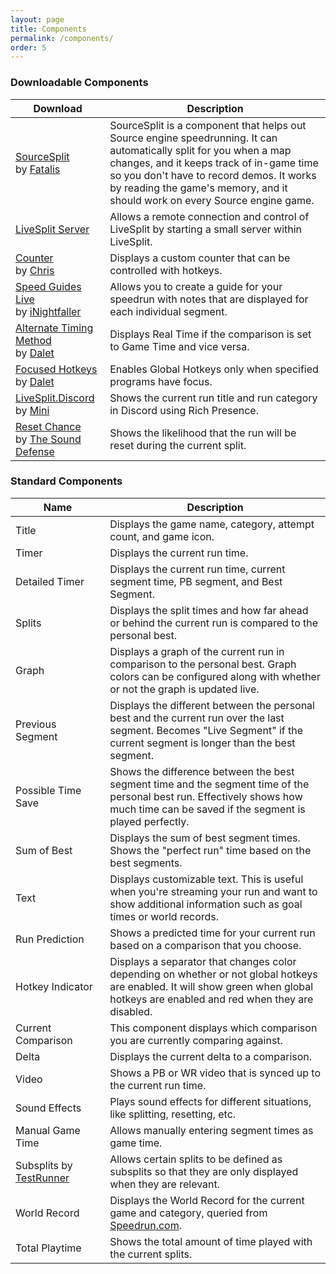 ```yaml
---
layout: page
title: Components
permalink: /components/
order: 5
---
```

### Downloadable Components

<table class="table">
	<col style="width:30%">
    <col style="width:70%">
	<thead>
		<tr>
			<th>Download</th>
			<th>Description</th>
		</tr>
	</thead>
	<tbody>
		<tr>
			<td><a href="https://github.com/fatalis/sourcesplit/releases">SourceSplit</a><br>by <a href="http://twitter.com/fatalis_">Fatalis</a></td>
			<td>SourceSplit is a component that helps out Source engine speedrunning. It can automatically split for you when a map changes, and it keeps track of in-game time so you don't have to record demos. It works by reading the game's memory, and it should work on every Source engine game.</td>
		</tr>
		<tr>
			<td><a href="https://github.com/LiveSplit/LiveSplit.Server/releases">LiveSplit Server</a></td>
			<td>Allows a remote connection and control of LiveSplit by starting a small server within LiveSplit.</td>
		</tr>
		<tr>
			<td><a href="https://github.com/LiveSplit/LiveSplit.Counter/releases">Counter</a><br>by <a href="https://twitter.com/JayceAndTheNews">Chris</a></td>
			<td>Displays a custom counter that can be controlled with hotkeys.</td>
		</tr>
		<tr>
			<td><a href="https://www.nightgamedev.com/sgl">Speed Guides Live</a><br>by <a href="https://twitter.com/inightfaller">iNightfaller</a></td>
			<td>Allows you to create a guide for your speedrun with notes that are displayed for each individual segment.</td>
		</tr>
		<tr>
			<td><a href="https://github.com/Dalet/LiveSplit.AlternateTimingMethod/releases">Alternate Timing Method</a><br>by <a href="https://twitter.com/Dalleth_">Dalet</a></td>
			<td>Displays Real Time if the comparison is set to Game Time and vice versa.</td>
		</tr>
		<tr>
			<td><a href="https://github.com/Dalet/LiveSplit.FocusedHotkeys/releases">Focused Hotkeys</a><br>by <a href="https://twitter.com/Dalleth_">Dalet</a></td>
			<td>Enables Global Hotkeys only when specified programs have focus.</td>
		</tr>
		<tr>
			<td><a href="https://github.com/Minibeast/LiveSplit.Discord/releases">LiveSplit.Discord</a><br>by <a href="https://twitter.com/aMinibeast">Mini</a></td>
			<td>Shows the current run title and run category in Discord using Rich Presence.</td>
		</tr>
		<tr>
			<td><a href="https://github.com/TheSoundDefense/LiveSplit.ResetChance/releases">Reset Chance</a><br>by <a href="https://github.com/TheSoundDefense">The Sound Defense</a></td>
			<td>Shows the likelihood that the run will be reset during the current split.</td>
		</tr>
	</tbody>
</table>

### Standard Components

<table class="table">
	<col style="width:30%">
    <col style="width:70%">
	<thead>
		<tr>
			<th>Name</th>
			<th>Description</th>
		</tr>
	</thead>
	<tbody>
		<tr>
			<td>Title</td>
			<td>Displays the game name, category, attempt count, and game icon.</td>
		</tr>
		<tr>
			<td>Timer</td>
			<td>Displays the current run time.</td>
		</tr>
		<tr>
			<td>Detailed Timer</td>
			<td>Displays the current run time, current segment time, PB segment, and Best Segment.</td>
		</tr>
		<tr>
			<td>Splits</td>
			<td>Displays the split times and how far ahead or behind the current run is compared to the personal best.</td>
		</tr>
		<tr>
			<td>Graph</td>
			<td>Displays a graph of the current run in comparison to the personal best. Graph colors can be configured along with whether or not the graph is updated live.</td>
		</tr>
		<tr>
			<td>Previous Segment</td>
			<td>Displays the different between the personal best and the current run over the last segment. Becomes "Live Segment" if the current segment is longer than the best segment.</td>
		</tr>
		<tr>
			<td>Possible Time Save</td>
			<td>Shows the difference between the best segment time and the segment time of the personal best run. Effectively shows how much time can be saved if the segment is played perfectly.</td>
		</tr>
		<tr>
			<td>Sum of Best</td>
			<td>Displays the sum of best segment times. Shows the "perfect run" time based on the best segments.</td>
		</tr>
		<tr>
			<td>Text</td>
			<td>Displays customizable text. This is useful when you're streaming your run and want to show additional information such as goal times or world records.</td>
		</tr>
		<tr>
			<td>Run Prediction</td>
			<td>Shows a predicted time for your current run based on a comparison that you choose.</td>
		</tr>
		<tr>
			<td>Hotkey Indicator</td>
			<td>Displays a separator that changes color depending on whether or not global hotkeys are enabled. It will show green when global hotkeys are enabled and red when they are disabled.</td>
		</tr>
		<tr>
			<td>Current Comparison</td>
			<td>This component displays which comparison you are currently comparing against.</td>
		</tr>
		<tr>
			<td>Delta</td>
			<td>Displays the current delta to a comparison.</td>
		</tr>
		<tr>
			<td>Video</td>
			<td>Shows a PB or WR video that is synced up to the current run time.</td>
		</tr>
		<tr>
			<td>Sound Effects</td>
			<td>Plays sound effects for different situations, like splitting, resetting, etc.</td>
		</tr>
		<tr>
			<td>Manual Game Time</td>
			<td>Allows manually entering segment times as game time.</td>
		</tr>
		<tr>
			<td>Subsplits by <a href="https://twitter.com/Test_Runner">TestRunner</a></td>
			<td>Allows certain splits to be defined as subsplits so that they are only displayed when they are relevant.</td>
		</tr>
		<tr>
			<td>World Record</td>
			<td>Displays the World Record for the current game and category, queried from <a href="http://speedrun.com">Speedrun.com</a>.</td>
		</tr>
		<tr>
			<td>Total Playtime</td>
			<td>Shows the total amount of time played with the current splits.</td>
		</tr>
	</tbody>
</table>
